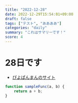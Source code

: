 ```yaml
---
title: "2022-12-28"
date: 2022-12-29T15:54:01+09:00
draft: false
tags: ["テスト", "ああああ"]
categories: "daily"
summary: "これはサマリーです！"
score: 4
---
```


# 28日です
- [ぴよぱんまんのサイト](https://piyopanman.com)

```javascript:sample.js
function sampleFunc(a, b) {
    return a + b;
}
```